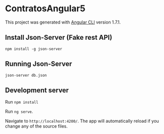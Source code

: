 # ContratosAngular5

This project was generated with [Angular CLI](https://github.com/angular/angular-cli) version 1.7.1.

## Install Json-Server (Fake rest API)
`npm install -g json-server`

## Running Json-Server
`json-server db.json`


## Development server
Run `npm install` 

Run `ng serve`. 

Navigate to `http://localhost:4200/`. The app will automatically reload if you change any of the source files.


